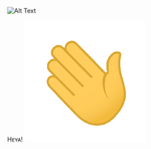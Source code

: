 ![Alt Text](https://github.com/vectorx-dev/vectorx-dev/blob/main/resources/VectorX-Dev.gif)

Hᴇʏᴀ! ![Alt Text](https://github.com/vectorx-dev/vectorx-dev/blob/main/resources/Waving-Hand.gif)
